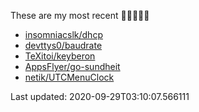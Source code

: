 These are my most recent 🌟🌟🌟🌟🌟

* [insomniacslk/dhcp](https://github.com/insomniacslk/dhcp)
* [devttys0/baudrate](https://github.com/devttys0/baudrate)
* [TeXitoi/keyberon](https://github.com/TeXitoi/keyberon)
* [AppsFlyer/go-sundheit](https://github.com/AppsFlyer/go-sundheit)
* [netik/UTCMenuClock](https://github.com/netik/UTCMenuClock)

Last updated: 2020-09-29T03:10:07.566111
